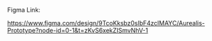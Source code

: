 Figma Link:

https://www.figma.com/design/9TcoKksbz0sIbF4zcIMAYC/Aurealis-Prototype?node-id=0-1&t=zKvS6xekZISmvNhV-1